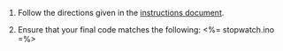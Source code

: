 1. Follow the directions given in the [instructions document](instructions.pdf).

2. Ensure that your final code matches the following: <%= stopwatch.ino =%>